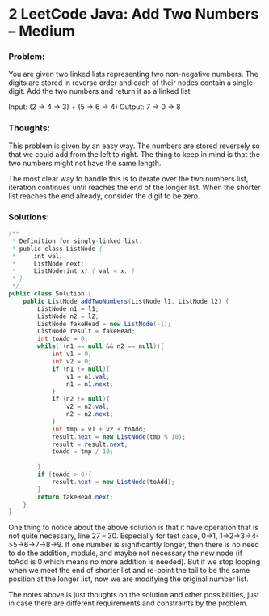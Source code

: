 # 2 LeetCode Java: Add Two Numbers – Medium


### Problem:


You are given two linked lists representing two non-negative numbers. The digits are stored in reverse order and each of their nodes contain a single digit. Add the two numbers and return it as a linked list.

Input: (2 -> 4 -> 3) + (5 -> 6 -> 4)
Output: 7 -> 0 -> 8


### Thoughts:


This problem is given by an easy way. The numbers are stored reversely so that we could add from the left to right. The thing to keep in mind is that the two numbers might not have the same length.

The most clear way to handle this is to iterate over the two numbers list, iteration continues until reaches the end of the longer list. When the shorter list reaches the end already, consider the digit to be zero.


### Solutions:

```java
/**
 * Definition for singly-linked list.
 * public class ListNode {
 *     int val;
 *     ListNode next;
 *     ListNode(int x) { val = x; }
 * }
 */
public class Solution {
    public ListNode addTwoNumbers(ListNode l1, ListNode l2) {
        ListNode n1 = l1;
        ListNode n2 = l2;
        ListNode fakeHead = new ListNode(-1);
        ListNode result = fakeHead;
        int toAdd = 0;
        while(!(n1 == null && n2 == null)){
            int v1 = 0;
            int v2 = 0;
            if (n1 != null){
                v1 = n1.val;
                n1 = n1.next;
            }
            if (n2 != null){
                v2 = n2.val;
                n2 = n2.next;
            }
            int tmp = v1 + v2 + toAdd;
            result.next = new ListNode(tmp % 10);
            result = result.next;
            toAdd = tmp / 10;
             
        }
        if (toAdd > 0){
            result.next = new ListNode(toAdd);
        }
        return fakeHead.next;
    }
}
```
One thing to notice about the above solution is that it have operation that is not quite necessary, line 27 – 30. Especially for test case, 0->1, 1->2->3->4->5->6->7->8->9. If one number is significantly longer, then there is no need to do the addition, module, and maybe not necessary the new node (if toAdd is 0 which means no more addition is needed). But if we stop looping when we meet the end of shorter list and re-point the tail to be the same position at the longer list, now we are modifying the original number list.

The notes above is just thoughts on the solution and other possibilities, just in case there are different requirements and constraints by the problem.